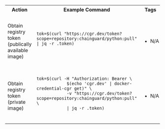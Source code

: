 <table>
    <!-- Header -->
    <tr>
        <th>Action</th>
        <th>Example Command</th>
        <th>Tags</th>
        <th>Notes</th>
        <th>Use Cases </th>
    </tr>
    <!-- Start entry in the cheatsheet -->
    <tr>
        <td> <!-- Description -->
        Obtain registry token (publically available image)
        </td>
        <td> <!-- Copy paste command -->
            <pre><code class="language-bash">tok=$(curl "https://cgr.dev/token?scope=repository:chainguard/python:pull" | jq -r .token)
            </code></pre>
        </td>
        <td> <!-- Tags -->
            <ul>
                <li>N/A</li>
            </ul>
        </td>
        <td> <!-- Notes -->
            <ul>
                <li>Check for token by echoing, i.e. `echo $tok`</li>
            </ul>
        </td>
        <td> <!-- Use Cases -->
            <ul>
                <li>Used to call Chainguard API</li>
            </ul>
        </td>
    </tr>
    <!-- Start entry in the cheatsheet -->
    <tr>
        <td> <!-- Description -->
        Obtain registry token (private image)
        </td>
        <td> <!-- Copy paste command -->
            <pre><code class="language-bash">tok=$(curl -H "Authorization: Bearer \
            $(echo 'cgr.dev' | docker-credential-cgr get)" \
            -v "https://cgr.dev/token?scope=repository:chainguard/python:pull" \
            | jq -r .token)
            </code></pre>
        </td>
        <td> <!-- Tags -->
            <ul>
                <li>N/A</li>
            </ul>
        </td>
        <td> <!-- Notes -->
            <ul>
                <li>Check for token by echoing, i.e. `echo $tok`</li>
            </ul>
        </td>
        <td> <!-- Use Cases -->
            <ul>
                <li>Used to call Chainguard API</li>
            </ul>
        </td>
    </tr>
    <!-- End entry in the cheatsheet -->
</table>